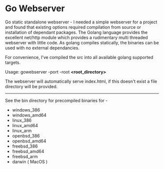Go Webserver
==============

Go static standalone webserver - I needed a simple webserver for a project and found that existing options 
required compilation from source or installation of dependant packages.  The Golang language provides the
excellent net/http module which provides a rudimentary multi threaded webserver with little code.  As
golang compiles statically, the binaries can be used with no external dependancies.

For convenience, I've compiled the src into all available golang supported targets.

Usage: gowebserver -port **<port>** -root **<root_directory>**

The webserver will automatically serve index.html, if this doesn't exist a file directory will be provided.

--------------

See the bin directory for precompiled binaries for -

- windows_386
- windows_amd64
- linux_386
- linux_amd64
- linux_arm
- openbsd_386
- openbsd_amd64
- freebsd_386
- freebsd_amd64
- freebsd_arm
- darwin ( MacOS )
